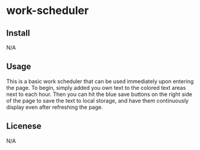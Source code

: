 # work-scheduler

## Install

N/A

## Usage

This is a basic work scheduler that can be used immediately upon entering the page. To begin, simply added you own text to the colored text areas next to each hour. Then you can hit the blue save buttons on the right side of the page to save the text to local storage, and have them continuously display even after refreshing the page.

## Licenese

N/A